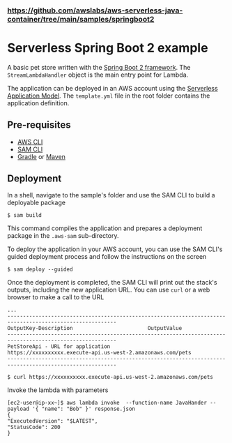### https://github.com/awslabs/aws-serverless-java-container/tree/main/samples/springboot2

# Serverless Spring Boot 2 example
A basic pet store written with the [Spring Boot 2 framework](https://projects.spring.io/spring-boot/). The `StreamLambdaHandler` object is the main entry point for Lambda.

The application can be deployed in an AWS account using the [Serverless Application Model](https://github.com/awslabs/serverless-application-model). The `template.yml` file in the root folder contains the application definition.

## Pre-requisites
* [AWS CLI](https://aws.amazon.com/cli/)
* [SAM CLI](https://github.com/awslabs/aws-sam-cli)
* [Gradle](https://gradle.org/) or [Maven](https://maven.apache.org/)

## Deployment
In a shell, navigate to the sample's folder and use the SAM CLI to build a deployable package
```
$ sam build
```

This command compiles the application and prepares a deployment package in the `.aws-sam` sub-directory.

To deploy the application in your AWS account, you can use the SAM CLI's guided deployment process and follow the instructions on the screen

```
$ sam deploy --guided
```

Once the deployment is completed, the SAM CLI will print out the stack's outputs, including the new application URL. You can use `curl` or a web browser to make a call to the URL

```
...
---------------------------------------------------------------------------------------------------------
OutputKey-Description                        OutputValue
---------------------------------------------------------------------------------------------------------
PetStoreApi - URL for application            https://xxxxxxxxxx.execute-api.us-west-2.amazonaws.com/pets
---------------------------------------------------------------------------------------------------------

$ curl https://xxxxxxxxxx.execute-api.us-west-2.amazonaws.com/pets
```

Invoke the lambda with parameters
```shell
[ec2-user@ip-xx~]$ aws lambda invoke  --function-name JavaHander --payload '{ "name": "Bob" }' response.json
{
"ExecutedVersion": "$LATEST",
"StatusCode": 200
}
```
